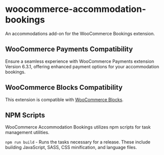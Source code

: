 woocommerce-accommodation-bookings
====================

An accommodations add-on for the WooCommerce Bookings extension.

## WooCommerce Payments Compatibility

Ensure a seamless experience with WooCommerce Payments extension Version 6.3.1, offering enhanced payment options for your accommodation bookings.

## WooCommerce Blocks Compatibility

This extension is compatible with [WooCommerce Blocks](https://woo.com/products/woocommerce-gutenberg-products-block/).

## NPM Scripts

WooCommerce Accommodation Bookings utilizes npm scripts for task management utilities.

`npm run build` - Runs the tasks necessary for a release. These include building JavaScript, SASS, CSS minification, and language files.

